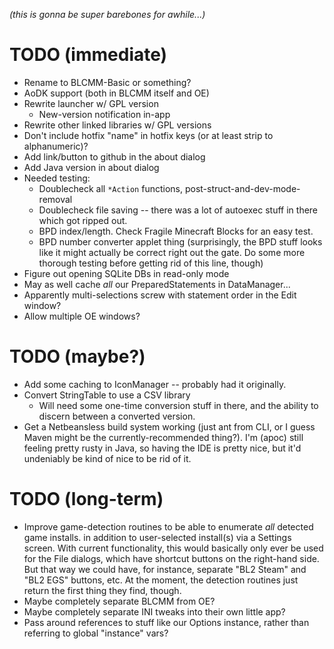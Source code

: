 *(this is gonna be super barebones for awhile...)*

TODO (immediate)
================

- Rename to BLCMM-Basic or something?
- AoDK support (both in BLCMM itself and OE)
- Rewrite launcher w/ GPL version
  - New-version notification in-app
- Rewrite other linked libraries w/ GPL versions
- Don't include hotfix "name" in hotfix keys (or at least strip to alphanumeric)?
- Add link/button to github in the about dialog
- Add Java version in about dialog
- Needed testing:
  - Doublecheck all `*Action` functions, post-struct-and-dev-mode-removal
  - Doublecheck file saving -- there was a lot of autoexec stuff in there
    which got ripped out.
  - BPD index/length.  Check Fragile Minecraft Blocks for an easy test.
  - BPD number converter applet thing (surprisingly, the BPD stuff looks
    like it might actually be correct right out the gate.  Do some more
    thorough testing before getting rid of this line, though)
- Figure out opening SQLite DBs in read-only mode
- May as well cache *all* our PreparedStatements in DataManager...
- Apparently multi-selections screw with statement order in the Edit window?
- Allow multiple OE windows?

TODO (maybe?)
=============

- Add some caching to IconManager -- probably had it originally.
- Convert StringTable to use a CSV library
  - Will need some one-time conversion stuff in there, and the ability to
    discern between a converted version.
- Get a Netbeansless build system working (just ant from CLI, or I guess
  Maven might be the currently-recommended thing?).  I'm (apoc) still
  feeling pretty rusty in Java, so having the IDE is pretty nice, but
  it'd undeniably be kind of nice to be rid of it.

TODO (long-term)
================
- Improve game-detection routines to be able to enumerate *all* detected
  game installs. in addition to user-selected install(s) via a Settings
  screen.  With current functionality, this would basically only ever be
  used for the File dialogs, which have shortcut buttons on the right-hand
  side.  But that way we could have, for instance, separate "BL2 Steam"
  and "BL2 EGS" buttons, etc.  At the moment, the detection routines just
  return the first thing they find, though.
- Maybe completely separate BLCMM from OE?
- Maybe completely separate INI tweaks into their own little app?
- Pass around references to stuff like our Options instance, rather than
  referring to global "instance" vars?

